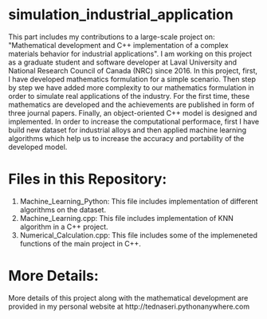 # simulation_industrial_application
This part includes my contributions to a large-scale project on: "Mathematical development and C++ implementation of a complex materials behavior for industrial applications". I am working on this project as a graduate student and software developer at Laval University and National Research Council of Canada (NRC) since 2016. In this project, first, I have developed mathematics formulation for a simple scenario. Then step by step we have added more complexity to our mathematics formulation in order to simulate real applications of the industry. For the first time, these mathematics are developed and the achievements are published in form of three journal papers. Finally, an object-oriented C++ model is designed and implemented. In order to increase the computational performace, first I have build new dataset for industrial alloys and then applied machine learning algorithms which help us to increase the accuracy and portability of the developed model.

# Files in this Repository:
1) Machine_Learning_Python: This file includes implementation of different algorithms on the dataset.
2) Machine_Learning.cpp: This file includes implementation of KNN algorithm in a C++ project.
3) Numerical_Calculation.cpp: This file includes some of the implemeneted functions of the main project in C++.

# More Details:
<p>More details of this project along with the mathematical development are provided in my personal website at http://tednaseri.pythonanywhere.com</p>
